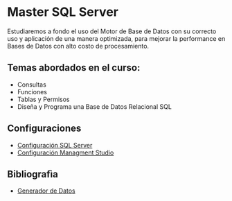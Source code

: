 # Master SQL Server
Estudiaremos a fondo el uso del Motor de Base de Datos con su correcto uso y 
aplicación de una manera optimizada, para mejorar la performance en Bases de 
Datos con alto costo de procesamiento.

## Temas abordados en el curso:
- Consultas 
- Funciones
- Tablas y Permisos 
- Diseña y Programa una Base de Datos Relacional SQL

## Configuraciones
- [Configuración SQL Server](/01-Configuraciones/01_CONFIGURACION-SQL-SERVER.txt)
- [Configuración Managment Studio](/01-Configuraciones/02_CONFIGURACIONES-MANAGMENT-STUDIO.txt)

## Bibliografìa
- [Generador de Datos](https://www.mockaroo.com/)